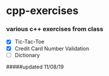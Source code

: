 # cpp-exercises
### various c++ exercises from class

- [x] Tic-Tac-Toe
- [x] Credit Card Number Validation
- [ ] Dictionary

#####updated 11/08/19
